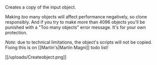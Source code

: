 Creates a copy of the input object.

Making *too* many objects will affect performance negatively, so clone responsibly. And if you try to make more than 4096 objects you'll be punished with a "Too many objects" error message. It's for your own protection.

*Note:* due to technical limitations, the object's scripts will not be copied. Fixing this is on [[Martin's|Martin Magni]] todo list!


[[/uploads/Createobject.png]]